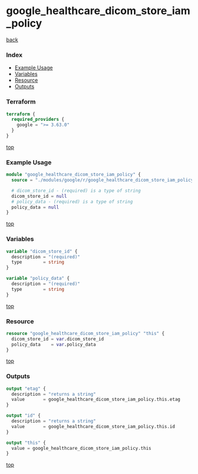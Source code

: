 # google_healthcare_dicom_store_iam_policy

[back](../google.md)

### Index

- [Example Usage](#example-usage)
- [Variables](#variables)
- [Resource](#resource)
- [Outputs](#outputs)

### Terraform

```terraform
terraform {
  required_providers {
    google = ">= 3.63.0"
  }
}
```

[top](#index)

### Example Usage

```terraform
module "google_healthcare_dicom_store_iam_policy" {
  source = "./modules/google/r/google_healthcare_dicom_store_iam_policy"

  # dicom_store_id - (required) is a type of string
  dicom_store_id = null
  # policy_data - (required) is a type of string
  policy_data = null
}
```

[top](#index)

### Variables

```terraform
variable "dicom_store_id" {
  description = "(required)"
  type        = string
}

variable "policy_data" {
  description = "(required)"
  type        = string
}
```

[top](#index)

### Resource

```terraform
resource "google_healthcare_dicom_store_iam_policy" "this" {
  dicom_store_id = var.dicom_store_id
  policy_data    = var.policy_data
}
```

[top](#index)

### Outputs

```terraform
output "etag" {
  description = "returns a string"
  value       = google_healthcare_dicom_store_iam_policy.this.etag
}

output "id" {
  description = "returns a string"
  value       = google_healthcare_dicom_store_iam_policy.this.id
}

output "this" {
  value = google_healthcare_dicom_store_iam_policy.this
}
```

[top](#index)
